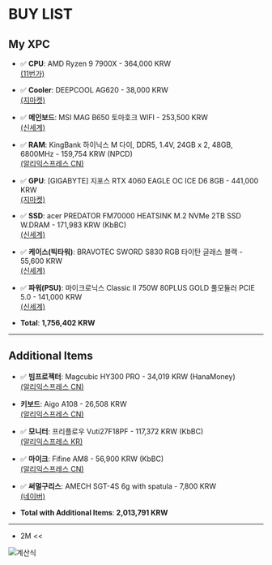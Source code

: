 # BUY LIST

## My XPC

- ✅ **CPU**: AMD Ryzen 9 7900X - 364,000 KRW       
  [(11번가)](https://www.11st.co.kr/products/pa/4969320459?couponPriceYn=Y)

- ✅ **Cooler**: DEEPCOOL AG620 - 38,000 KRW   
  [(지마켓)](https://smartstore.naver.com/pcp/products/10284438192?NaPm=ct%3Dm2ytywgg%7Cci%3D145a7792d76646ca823d26130415afedaf881ae1%7Ctr%3Dslct%7Csn%3D278714%7Chk%3D86d3e2cd99c286f15d179179176075b8b02e055c&nl-query=DEEPCOOL+AG620)

- ✅ **메인보드**: MSI MAG B650 토마호크 WIFI - 253,500 KRW     
  [(신세계)](https://item.gmarket.co.kr/Item?goodscode=2623467729)

- ✅ **RAM**: KingBank 하이닉스 M 다이, DDR5, 1.4V, 24GB x 2, 48GB, 6800MHz - 159,754 KRW (NPCD)    
  [(알리익스프레스 CN)](https://ko.aliexpress.com/item/1005006995676770.html?spm=a2g0o.productlist.main.9.63046fddFHuJQA&algo_pvid=596fe70d-fdc9-40bf-a980-5e3cd12314c5&algo_exp_id=596fe70d-fdc9-40bf-a980-5e3cd12314c5-4&pdp_npi=4%40dis%21KRW%21376502%21161218%21%21%211892.92%21810.55%21%40210156fc17304720992421303e13a6%2112000042621608029%21sea%21KR%210%21ABX&curPageLogUid=VXCBnW8zRO52&utparam-url=scene%3Asearch%7Cquery_from%3A)

- ✅ **GPU**: [GIGABYTE] 지포스 RTX 4060 EAGLE OC ICE D6 8GB - 441,000 KRW     
  [(지마켓)](https://smartstore.naver.com/compuzone/products/10026985478?nl-query=RTX4060&NaPm=ci%3D5a880684f86d459aa4d77b931c83d6f0%7Cct%3Dm2yumatr%7Ctr%3Dnslsl%7Csn%3D157367%7Chk%3D1af8981257140d3c79c8f4a30d88ce38c3ed07d3)

- ✅ **SSD**: acer PREDATOR FM70000 HEATSINK M.2 NVMe 2TB SSD W.DRAM - 171,983 KRW (KbBC)   
  [(신세계)](https://ko.aliexpress.com/item/1005006636014321.html?srcSns=sns_Copy&spreadType=socialShare&bizType=ProductDetail&social_params=6000188196424&aff_fcid=f59b246c36c44a048568258fc26fb342-1730744044896-09746-_oE4WHnD&tt=MG&aff_fsk=_oE4WHnD&aff_platform=default&sk=_oE4WHnD&aff_trace_key=f59b246c36c44a048568258fc26fb342-1730744044896-09746-_oE4WHnD&shareId=6000188196424&businessType=ProductDetail&platform=AE&terminal_id=1657215ac899479b939e3aa40d7d05da&afSmartRedirect=y&gatewayAdapt=glo2kor)

- ✅ **케이스(빅타워)**: BRAVOTEC SWORD S830 RGB 타이탄 글래스 블랙 - 55,600 KRW     
  [(신세계)](http://itempage3.auction.co.kr/DetailView.aspx?itemno=B769509348)

- ✅ **파워(PSU)**: 마이크로닉스 Classic II 750W 80PLUS GOLD 풀모듈러 PCIE 5.0 - 141,000 KRW      
  [(신세계)](https://smartstore.naver.com/naeunnaeil/products/8681687482?nl-query=750W%20%ED%8C%8C%EC%9B%8C%20Gold&tr=nslsl)

- **Total**: **1,756,402 KRW**

---

## Additional Items

- ✅ **빔프로젝터**: Magcubic HY300 PRO - 34,019 KRW (HanaMoney)    
  [(알리익스프레스 CN)](https://ko.aliexpress.com/item/1005006967446375.html?spm=a2g0o.productlist.main.5.244d47a8YbyNFZ&algo_pvid=d7954622-7bf6-4ff1-beb0-5386866822d6&algo_exp_id=d7954622-7bf6-4ff1-beb0-5386866822d6-2&pdp_npi=4%40dis%21KRW%21127948%2153029%21%21%21643.28%21266.62%21%402101590d17304764109238742e9eb5%2112000038885850063%21sea%21KR%210%21ABX&curPageLogUid=x9XtvzEiDZov&utparam-url=scene%3Asearch%7Cquery_from%3A)

- **키보드**: Aigo A108 - 26,508 KRW      
  [(알리익스프레스 CN)](https://ko.aliexpress.com/item/1005007539817700.html?spm=a2g0o.productlist.main.3.b7c8xcdhxcdhUa&algo_pvid=8af351c7-2350-4f88-821c-210f08f41716&algo_exp_id=8af351c7-2350-4f88-821c-210f08f41716-1&pdp_npi=4%40dis%21KRW%2181680%2126508%21%21%21410.66%21133.27%21%402140c1c317304765491932559e93c6%2112000041211876202%21sea%21KR%210%21ABX&curPageLogUid=m0MjMI5LS6nk&utparam-url=scene%3Asearch%7Cquery_from%3A)

- ✅ **모니터**: 프리플로우 Vuti27F18PF - 117,372 KRW (KbBC)      
  [(알리익스프레스 KR)](https://ko.aliexpress.com/item/1005007586768709.html?srcSns=sns_Copy&spreadType=socialShare&bizType=ProductDetail&social_params=6000186018683&aff_fcid=a4bbf4777c7f4ab6b1e7d2a2946d7942-1730477603810-04279-_onmjBUr&tt=MG&aff_fsk=_onmjBUr&aff_platform=default&sk=_onmjBUr&aff_trace_key=a4bbf4777c7f4ab6b1e7d2a2946d7942-1730477603810-04279-_onmjBUr&shareId=6000186018683&businessType=ProductDetail&platform=AE&terminal_id=84f85f9e180147558ffc326b01ddf6d8&afSmartRedirect=y)

- ✅ **마이크**: Fifine AM8 - 56,900 KRW (KbBC)    
  [(알리익스프레스 CN)](https://ko.aliexpress.com/item/1005006033905180.html?srcSns=sns_Copy&spreadType=socialShare&bizType=ProductDetail&social_params=6000186029999&aff_fcid=72124d100d5043f584df6c79100dfa11-1730479262764-04743-_ooE273N&tt=MG&aff_fsk=_ooE273N&aff_platform=default&sk=_ooE273N&aff_trace_key=72124d100d5043f584df6c79100dfa11-1730479262764-04743-_ooE273N&shareId=6000186029999&businessType=ProductDetail&platform=AE&terminal_id=84f85f9e180147558ffc326b01ddf6d8&afSmartRedirect=y)

- ✅ **써멀구리스**: AMECH SGT-4S 6g with spatula - 7,800 KRW       
  [(네이버)](https://smartstore.naver.com/amech83/products/8194536821?NaPm=ct%3Dm2yxtq54%7Cci%3D2555989f80e9bf06eedf3433595321a9509f64ff%7Ctr%3Dslsl%7Csn%3D7945014%7Chk%3Df65600617c2218eb721b425aa10b46636223c175&nl-query=%EC%97%90%EC%9D%B4%EB%A9%95)

- **Total with Additional Items**: **2,013,791 KRW**

---------
- 2M <<

![계산식](https://i.ibb.co/vDVwKp9/rounded-image-1.png)
